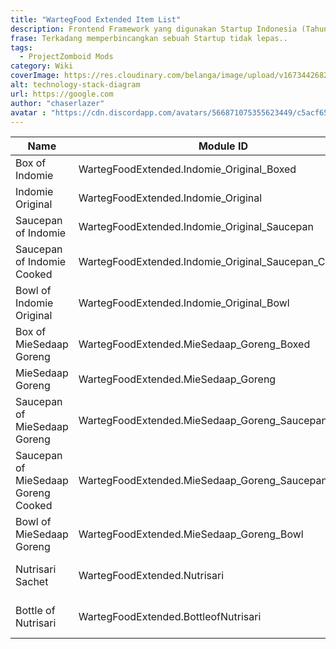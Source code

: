 ```yaml
---
title: "WartegFood Extended Item List"
description: Frontend Framework yang digunakan Startup Indonesia (Tahun 2021).
frase: Terkadang memperbincangkan sebuah Startup tidak lepas..
tags:
  - ProjectZomboid Mods
category: Wiki
coverImage: https://res.cloudinary.com/belanga/image/upload/v1673442682/wfe/Icon/wartegextendedfood_arv4ul.jpg
alt: technology-stack-diagram
url: https://google.com
author: "chaserlazer"
avatar : "https://cdn.discordapp.com/avatars/566871075355623449/c5acf65c14af4c8f2b508910462fd026.gif"
---
```



|Name|Module ID|Icon|
|--|--|--|
|Box of Indomie|WartegFoodExtended.Indomie_Original_Boxed | ![Indomie Box Icon](https://res.cloudinary.com/belanga/image/upload/v1672912553/wfe/Icon/Item_IndomieBox_qh9j8b.png) |
|Indomie Original|WartegFoodExtended.Indomie_Original | ![Indomie](https://res.cloudinary.com/belanga/image/upload/v1672912553/wfe/Icon/Item_Indomie_lxrdaq.png)|
|Saucepan of Indomie|WartegFoodExtended.Indomie_Original_Saucepan | ![Indomie Saucepan](https://res.cloudinary.com/belanga/image/upload/v1672913272/wfe/Icon/Item_SaucepanwithIndomie_va6jg9.png) |
|Saucepan of Indomie Cooked|WartegFoodExtended.Indomie_Original_Saucepan_Cooked | ![Indomie Saucepan](https://res.cloudinary.com/belanga/image/upload/v1672913272/wfe/Icon/Item_SaucepanwithMieSedaap_k3ikoe.png) |
|Bowl of Indomie Original|WartegFoodExtended.Indomie_Original_Bowl | ![Bowl of Indomie Icon](https://res.cloudinary.com/belanga/image/upload/v1672913271/wfe/Icon/Item_BowlIndomieOriginal_q5jysg.png) |
|Box of MieSedaap Goreng|WartegFoodExtended.MieSedaap_Goreng_Boxed | ![MieSedaap Box Icon](https://res.cloudinary.com/belanga/image/upload/v1672912553/wfe/Icon/Item_MieSedaapBox_k2l2ll.png) |
|MieSedaap Goreng|WartegFoodExtended.MieSedaap_Goreng | ![MieSedaap Goreng](https://res.cloudinary.com/belanga/image/upload/v1672912554/wfe/Icon/Item_MieSedaap_ucvdjj.png)|
|Saucepan of MieSedaap Goreng|WartegFoodExtended.MieSedaap_Goreng_Saucepan | ![MieSedaap Saucepan](https://res.cloudinary.com/belanga/image/upload/v1672913272/wfe/Icon/Item_SaucepanwithMieSedaap_k3ikoe.png) |
|Saucepan of MieSedaap Goreng Cooked|WartegFoodExtended.MieSedaap_Goreng_Saucepan_Cooked | ![MieSedaap Saucepan Cooked](https://res.cloudinary.com/belanga/image/upload/v1672913272/wfe/Icon/Item_SaucepanwithMieSedaap_k3ikoe.png) |
|Bowl of MieSedaap Goreng|WartegFoodExtended.MieSedaap_Goreng_Bowl | ![Bowl of MieSedaap Icon](https://res.cloudinary.com/belanga/image/upload/v1672913271/wfe/Icon/Item_BowlIndomieOriginal_q5jysg.png) |
|Nutrisari Sachet|WartegFoodExtended.Nutrisari | ![Bowl of MieSedaap Icon](https://res.cloudinary.com/belanga/image/upload/v1672912553/wfe/Icon/Item_Nutrisari_rcojgf.png) |
|Bottle of Nutrisari|WartegFoodExtended.BottleofNutrisari | ![Bowl of MieSedaap Icon](https://res.cloudinary.com/belanga/image/upload/v1672913271/wfe/Icon/Item_BottlewithNutrisari_au4ecc.png) |

